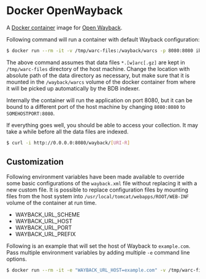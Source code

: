 # Docker OpenWayback

A [Docker container](https://www.docker.com/) image for [Open Wayback](https://github.com/iipc/openwayback).

Following command will run a container with default Wayback configuration:

```bash
$ docker run --rm -it -v /tmp/warc-files:/wayback/warcs -p 8080:8080 ibnesayeed/wayback:2.1.0
```

The above command assumes that data files `*.[w]arc[.gz]` are kept in `/tmp/warc-files` directory of the host machine. Change the location with absolute path of the data directory as necessary, but make sure that it is mounted in the `/wayback/warcs` volume of the docker container from where it will be picked up automatically by the BDB indexer.

Internally the container will run the application on port 8080, but it can be bound to a different port of the host machine by changing `8080:8080` to `SOMEHOSTPORT:8080`.

If everything goes well, you should be able to access your collection. It may take a while before all the data files are indexed.

```bash
$ curl -i http://0.0.0.0:8080/wayback/[URI-R]
```

## Customization

Following environment variables have been made available to override some basic configurations of the `wayback.xml` file without replacing it with a new custom file. It is possible to replace configuration files by mounting files from the host system into `/usr/local/tomcat/webapps/ROOT/WEB-INF` volume of the container at run time.

* WAYBACK_URL_SCHEME
* WAYBACK_URL_HOST
* WAYBACK_URL_PORT
* WAYBACK_URL_PREFIX

Following is an example that will set the host of Wayback to `example.com`. Pass multiple environment variables by adding multiple `-e` command line options.

```bash
$ docker run --rm -it -e "WAYBACK_URL_HOST=example.com" -v /tmp/warc-files:/wayback/warcs -p 8080:8080 ibnesayeed/wayback:2.1.0
```
